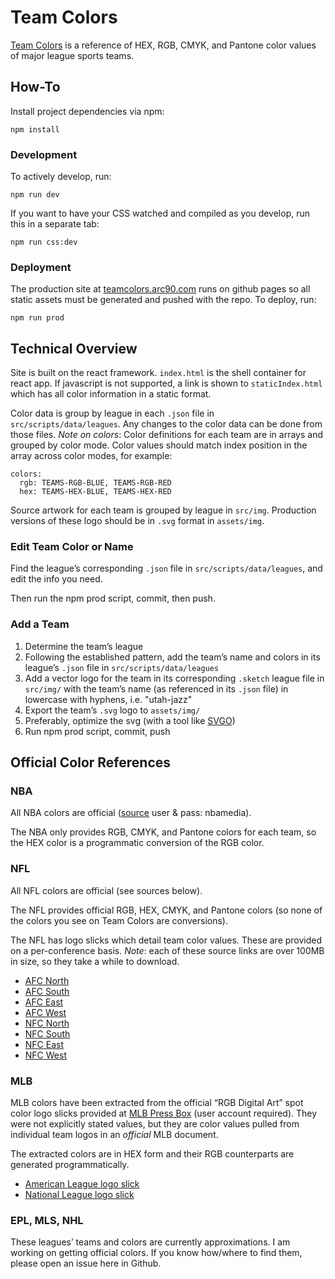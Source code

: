 # Team Colors

[Team Colors](http://teamcolors.arc90.com/) is a reference of HEX, RGB, CMYK, and Pantone color values of major league sports teams.

## How-To

Install project dependencies via npm:

```
npm install
```

### Development

To actively develop, run:

```
npm run dev
```

If you want to have your CSS watched and compiled as you develop, run this in a separate tab:

```
npm run css:dev
```

### Deployment

The production site at [teamcolors.arc90.com](http://teamcolors.arc90.com) runs on github pages so all static assets must be generated and pushed with the repo. To deploy, run:

```
npm run prod
```

## Technical Overview

Site is built on the react framework. `index.html` is the shell container for react app. If javascript is not supported, a link is shown to `staticIndex.html` which has all color information in a static format.

Color data is group by league in each `.json` file in `src/scripts/data/leagues`. Any changes to the color data can be done from those files. *Note on colors*: Color definitions for each team are in arrays and grouped by color mode. Color values should match index position in the array across color modes, for example:

```
colors:
  rgb: TEAMS-RGB-BLUE, TEAMS-RGB-RED
  hex: TEAMS-HEX-BLUE, TEAMS-HEX-RED
```

Source artwork for each team is grouped by league in `src/img`. Production versions of these logo should be in `.svg` format in `assets/img`.

### Edit Team Color or Name

Find the league’s corresponding `.json` file in `src/scripts/data/leagues`, and edit the info you need.

Then run the npm prod script, commit, then push.

### Add a Team

1. Determine the team’s league
2. Following the established pattern, add the team’s name and colors in its league’s `.json` file in `src/scripts/data/leagues`
3. Add a vector logo for the team in its corresponding `.sketch` league file in `src/img/` with the team’s name (as referenced in its `.json` file) in lowercase with hyphens, i.e. "utah-jazz"
4. Export the team’s `.svg` logo to `assets/img/`
5. Preferably, optimize the svg (with a tool like [SVGO](https://github.com/svg/svgo))
6. Run npm prod script, commit, push


## Official Color References

### NBA

All NBA colors are official ([source](http://courtside.nba.com/QuickPlace/nbalogo/Main.nsf/$defaultview/AD4C002C7D0F37A285257D660058EAED/$File/NBA%20Primary%20Composite_14-15PLAYOFFS.pdf?OpenElement) user & pass: nbamedia).

The NBA only provides RGB, CMYK, and Pantone colors for each team, so the HEX color is a programmatic conversion of the RGB color.

### NFL

All NFL colors are official (see sources below).

The NFL provides official RGB, HEX, CMYK, and Pantone colors (so none of the colors you see on Team Colors are conversions).

The NFL has logo slicks which detail team color values. These are provided on a per-conference basis. *Note*: each of these source links are over 100MB in size, so they take a while to download.
- [AFC North](http://www.nflmedia.com/afc_north.zip)
- [AFC South](http://www.nflmedia.com/afc_south.zip)
- [AFC East](http://www.nflmedia.com/afc_east.zip)
- [AFC West](http://www.nflmedia.com/afc_west.zip)
- [NFC North](http://www.nflmedia.com/nfc_north.zip)
- [NFC South](http://www.nflmedia.com/nfc_south.zip)
- [NFC East](http://www.nflmedia.com/nfc_east.zip)
- [NFC West](http://www.nflmedia.com/nfc_west.zip)

### MLB

MLB colors have been extracted from the official “RGB Digital Art” spot color logo slicks provided at [MLB Press Box](http://mlbpressbox.mlbstyleguide.com) (user account required). They were not explicitly stated values, but they are color values pulled from individual team logos in an *official* MLB document.

The extracted colors are in HEX form and their RGB counterparts are generated programmatically.

- [American League logo slick](http://i.imgur.com/RP5kBSI.png)
- [National League logo slick](http://i.imgur.com/FcuizSx.png)

### EPL, MLS, NHL

These leagues’ teams and colors are currently approximations. I am working on getting official colors. If you know how/where to find them, please open an issue here in Github.
